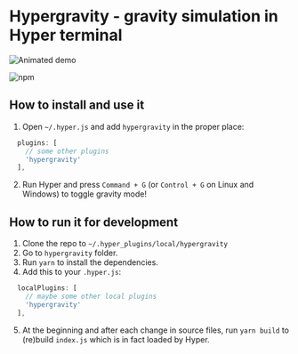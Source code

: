 # Hypergravity - gravity simulation in Hyper terminal

![Animated demo](https://user-images.githubusercontent.com/3110813/35337934-d11d8afc-011c-11e8-9131-6c0bf23ec669.gif)

![npm](https://img.shields.io/npm/dw/hypergravity.svg)

## How to install and use it

1. Open `~/.hyper.js` and add `hypergravity` in the proper place:
```js
  plugins: [
    // some other plugins
    'hypergravity'
  ],
```
2. Run Hyper and press `Command + G` (or `Control + G` on Linux and Windows) to toggle gravity mode!

## How to run it for development

1. Clone the repo to `~/.hyper_plugins/local/hypergravity`
2. Go to `hypergravity` folder.
3. Run `yarn` to install the dependencies.
4. Add this to your `.hyper.js`:
```js
  localPlugins: [
    // maybe some other local plugins
    'hypergravity'
  ],
```
5. At the beginning and after each change in source files, run `yarn build` to (re)build `index.js` which is in fact loaded by Hyper.
